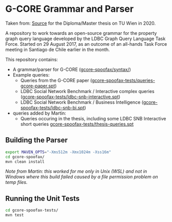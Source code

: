# G-CORE Grammar and Parser
Taken from: [Source](https://github.com/ldbc/ldbc_gcore_parser) for the Diploma/Master thesis on TU Wien in 2020.

A repository to work towards an open-source grammar for the property graph query language developed by the LDBC Graph Query Language Task Force.  Started on 29 August 2017, as an outcome of an all-hands Task Force meeting in Santiago de Chile earlier in the month.

This repository contains:

 - A grammar/parser for G-CORE ([gcore-spoofax/syntax/](gcore-spoofax/syntax/))
 - Example queries:
   - Queries from the G-CORE paper ([gcore-spoofax-tests/queries-gcore-paper.spt](gcore-spoofax-tests/queries-gcore-paper.spt))
   - LDBC Social Network Benchmark / Interactive complex queries ([gcore-spoofax-tests/ldbc-snb-interactive.spt](gcore-spoofax-tests/ldbc-snb-interactive-complex.spt))
   - LDBC Social Network Benchmark / Business Intelligence ([gcore-spoofax-tests/ldbc-snb-bi.spt](gcore-spoofax-tests/ldbc-snb-bi.spt))
 - queries added by Martin:
   - Queries occuring in the thesis, including some LDBC SNB Interactive short queries [gcore-spoofax-tests/thesis-queries.spt](gcore-spoofax-tests/thesis-queries.spt)

## Building the Parser

```bash
export MAVEN_OPTS="-Xms512m -Xmx1024m -Xss16m"
cd gcore-spoofax/
mvn clean install
```
*Note from Martin: this worked for me only in Unix (WSL) and not in Windows where this build failed 
caused by a file permission problem on temp files.*

## Running the Unit Tests

```bash
cd gcore-spoofax-tests/
mvn test
```
